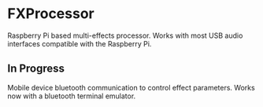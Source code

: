 # FXProcessor
Raspberry Pi based multi-effects processor. Works with most USB audio interfaces compatible with the Raspberry Pi.

## In Progress
Mobile device bluetooth communication to control effect parameters. Works now with a bluetooth terminal emulator.
